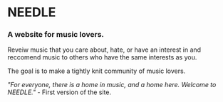 # NEEDLE
<h3>A website for music lovers.</h3>
Reveiw music that you care about, hate, or have an interest in and reccomend music to others who have the same interests as you. 

The goal is to make a tightly knit community of music lovers.


<i>"For everyone, there is a home in music, and a home here. Welcome to NEEDLE."</i> - First version of the site.
